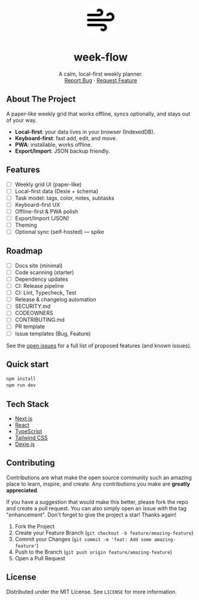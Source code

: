 <div align="center">
  <a href="https://github.com/0xdhrv/week-flow">
    <img src="public/logo.svg" alt="Logo" width="80" height="80">
  </a>
  <h1 align="center">week-flow</h1>
  <p align="center">
    A calm, local-first weekly planner.
    <br />
    <a href="https://github.com/0xdhrv/week-flow/issues">Report Bug</a>
    ·
    <a href="https://github.com/0xdhrv/week-flow/issues">Request Feature</a>
  </p>
</div>

## About The Project

A paper-like weekly grid that works offline, syncs optionally, and stays out of your way.

- **Local-first**: your data lives in your browser (IndexedDB).
- **Keyboard-first**: fast add, edit, and move.
- **PWA**: installable, works offline.
- **Export/Import**: JSON backup friendly.

## Features

- [ ] Weekly grid UI (paper-like)
- [ ] Local-first data (Dexie + schema)
- [ ] Task model: tags, color, notes, subtasks
- [ ] Keyboard-first UX
- [ ] Offline-first & PWA polish
- [ ] Export/Import (JSON)
- [ ] Theming
- [ ] Optional sync (self-hosted) — spike

## Roadmap

- [ ] Docs site (minimal)
- [ ] Code scanning (starter)
- [ ] Dependency updates
- [ ] CI: Release pipeline
- [ ] CI: Lint, Typecheck, Test
- [ ] Release & changelog automation
- [ ] SECURITY.md
- [ ] CODEOWNERS
- [ ] CONTRIBUTING.md
- [ ] PR template
- [ ] Issue templates (Bug, Feature)

See the [open issues](https://github.com/0xdhrv/week-flow/issues) for a full list of proposed features (and known issues).

## Quick start

```bash
npm install
npm run dev
```

## Tech Stack

- [Next.js](https://nextjs.org/)
- [React](https://reactjs.org/)
- [TypeScript](https://www.typescriptlang.org/)
- [Tailwind CSS](https://tailwindcss.com/)
- [Dexie.js](https://dexie.org/)

## Contributing

Contributions are what make the open source community such an amazing place to learn, inspire, and create. Any contributions you make are **greatly appreciated**.

If you have a suggestion that would make this better, please fork the repo and create a pull request. You can also simply open an issue with the tag "enhancement".
Don't forget to give the project a star! Thanks again!

1. Fork the Project
2. Create your Feature Branch (`git checkout -b feature/amazing-feature`)
3. Commit your Changes (`git commit -m 'feat: Add some amazing-feature'`)
4. Push to the Branch (`git push origin feature/amazing-feature`)
5. Open a Pull Request

## License

Distributed under the MIT License. See `LICENSE` for more information.